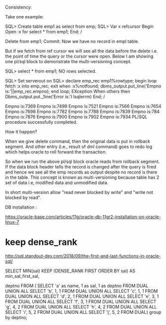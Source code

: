 Consistency:

Take one example:

SQL> Create table emp1 as select from emp;
SQL> Var x refcursor
Begin
Open :x for select * from emp1;
End;
/

Delete from emp1; Commit:
Now we have no record in empl table.

But if we fetch from ref cursor we will see all the data before the delete i.e. the point of time the query or the cursor were open. 
Below I am showing one pl/sql block to demonstrate the multi-versioning concept. 


SQL> select * from emp1;
NO rows selected.

SQL> Set serverout on
SQL> 
declare
emp_rec emp1%rowtype;
begin
loop
fetch :x into emp_rec;
exit when :x%notfound;
dbms_output.put_line('Empno is:'||emp_rec.empno);
end loop;
EXception
When others then
Dbms_output.put._1ine('Error is:'I Isqlerrm)
End;
/

Empno is:7369
Empno is:7499
Empno is:7521
Empno is:7566
Empno is:7654
Empno is:7698
Empno is:7782
Empno is:7788
Empno is:7839
Empno is:784
Empno is:7876
Empno is:7900
Empno is:7902
Empno is:7934
PL/SQL procedure successfully completed.

How it happen?

When we give delete command, then the original data is put in rollback segment. And other entry 
(i.e., result of dml command) goes to redo log which helps oracle to roll forward the transaction.

So when we run the above pl/sql block oracle reads from rollback segment. If the data block 
header tells the record is changed after the query is fired and hence we see all the emp records as 
output despite no record is there in the table. This concept is known as multi-versioning because
table has 2 set of data i.e, modified data and unmodified data.

In short multi-version allow "read never blocked by write" and "write not blocked by read".


DB installation :

https://oracle-base.com/articles/11g/oracle-db-11gr2-installation-on-oracle-linux-7




# keep dense_rank

http://sql.standout-dev.com/2018/09/the-first-and-last-functions-in-oracle-sql/

SELECT 
  MIN(sal) KEEP (DENSE_RANK FIRST ORDER BY sal) AS min_sal_first_sal,
 
  deptno
FROM (
    SELECT 'a' as name, 1 as sal, 1 as deptno FROM DUAL
UNION ALL SELECT 'b', 1, 1 FROM DUAL
UNION ALL SELECT 'c', 1, 1 FROM DUAL
UNION ALL SELECT 'd', 2, 1 FROM DUAL
UNION ALL SELECT 'e', 3, 1 FROM DUAL
UNION ALL SELECT 'f', 3, 1 FROM DUAL
UNION ALL SELECT 'g', 4, 2 FROM DUAL
UNION ALL SELECT 'h', 4, 2 FROM DUAL
UNION ALL SELECT 'i', 5, 2 FROM DUAL
UNION ALL SELECT 'j', 5, 2 FROM DUAL)
group by deptno;

